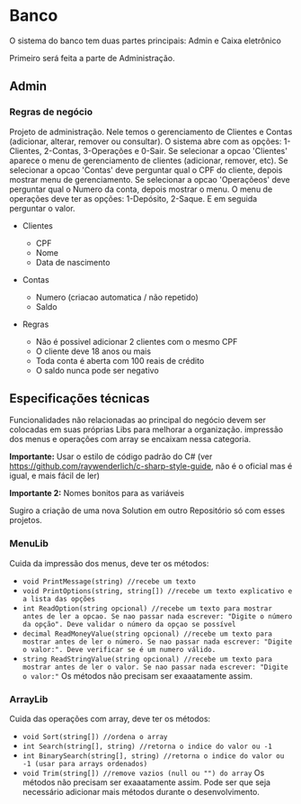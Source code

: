 # Banco

O sistema do banco tem duas partes principais: Admin e Caixa eletrônico

Primeiro será feita a parte de Administração.

## Admin
### Regras de negócio
Projeto de administração. Nele temos o gerenciamento de Clientes e Contas (adicionar, alterar, remover ou consultar).
O sistema abre com as opções: 1-Clientes, 2-Contas, 3-Operações e 0-Sair.
Se selecionar a opcao 'Clientes' aparece o menu de gerenciamento de clientes (adicionar, remover, etc).
Se selecionar a opcao 'Contas' deve perguntar qual o CPF do cliente, depois mostrar menu de gerenciamento.
Se selecionar a opcao 'Operaçõeos' deve perguntar qual o Numero da conta, depois mostrar o menu.
O menu de operações deve ter as opções: 1-Depósito, 2-Saque. E em seguida perguntar o valor.

- Clientes
  - CPF
  - Nome
  - Data de nascimento
- Contas
  - Numero (criacao automatica / não repetido)
  - Saldo

- Regras
  - Não é possivel adicionar 2 clientes com o mesmo CPF
  - O cliente deve 18 anos ou mais
  - Toda conta é aberta com 100 reais de crédito
  - O saldo nunca pode ser negativo

## Especificações técnicas
Funcionalidades não relacionadas ao principal do negócio devem ser colocadas em suas próprias Libs para melhorar a organização.
impressão dos menus e operações com array se encaixam nessa categoria.

**Importante:** Usar o estilo de código padrão do C# (ver https://github.com/raywenderlich/c-sharp-style-guide, não é o oficial mas é igual, e mais fácil de ler)

**Importante 2:** Nomes bonitos para as variáveis

Sugiro a criação de uma nova Solution em outro Repositório só com esses projetos.

### MenuLib
Cuida da impressão dos menus, deve ter os métodos:
- ```void PrintMessage(string) //recebe um texto```
- ```void PrintOptions(string, string[]) //recebe um texto explicativo e a lista das opções```
- ```int ReadOption(string opcional) //recebe um texto para mostrar antes de ler a opcao. Se nao passar nada escrever: "Digite o número da opção". Deve validar o número da opçao se possível```
- ```decimal ReadMoneyValue(string opcional) //recebe um texto para mostrar antes de ler o número. Se nao passar nada escrever: "Digite o valor:". Deve verificar se é um numero válido.```
- ```string ReadStringValue(string opcional) //recebe um texto para mostrar antes de ler o valor. Se nao passar nada escrever: "Digite o valor:"```
Os métodos não precisam ser exaaatamente assim.

### ArrayLib
Cuida das operações com array, deve ter os métodos:
- ```void Sort(string[]) //ordena o array```
- ```int Search(string[], string) //retorna o indice do valor ou -1```
- ```int BinarySearch(string[], string) //retorna o indice do valor ou -1 (usar para arrays ordenados)```
- ```void Trim(string[]) //remove vazios (null ou "") do array```
Os métodos não precisam ser exaaatamente assim. Pode ser que seja necessário adicionar mais métodos durante o desenvolvimento.